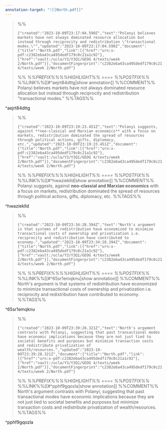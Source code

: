 ```yaml
---
annotation-target: "![[North.pdf]]"
---
```



>%%
>```annotation-json
>{"created":"2023-10-09T23:17:04.590Z","text":"Polanyi believes markets have not always dominated resource allocation but instead through reciprocity and redistribution \"transactional modes.\"","updated":"2023-10-09T23:17:04.590Z","document":{"title":"North.pdf","link":[{"href":"urn:x-pdf:c2382eba43ca495dedf179c0c21a1c92"},{"href":"vault:/ucla/Y3/Y3Q1/GEOG 4/texts/week 2/North.pdf"}],"documentFingerprint":"c2382eba43ca495dedf179c0c21a1c92"},"uri":"vault:/ucla/Y3/Y3Q1/GEOG 4/texts/week 2/North.pdf"}
>```
>%%
>*%%PREFIX%%%%HIGHLIGHT%% ==== %%POSTFIX%%*
>%%LINK%%[[#^aejrt84dttg|show annotation]]
>%%COMMENT%%
>Polanyi believes markets have not always dominated resource allocation but instead through reciprocity and redistribution "transactional modes."
>%%TAGS%%
>
^aejrt84dttg


>%%
>```annotation-json
>{"created":"2023-10-09T23:19:23.451Z","text":"Polanyi suggests, against **neo-classial and Marxian economics** with a focus on markets, redistribution dominated the spread of resources through political actions, gifts, diplomacy, etc.","updated":"2023-10-09T23:19:23.451Z","document":{"title":"North.pdf","link":[{"href":"urn:x-pdf:c2382eba43ca495dedf179c0c21a1c92"},{"href":"vault:/ucla/Y3/Y3Q1/GEOG 4/texts/week 2/North.pdf"}],"documentFingerprint":"c2382eba43ca495dedf179c0c21a1c92"},"uri":"vault:/ucla/Y3/Y3Q1/GEOG 4/texts/week 2/North.pdf"}
>```
>%%
>*%%PREFIX%%%%HIGHLIGHT%% ==== %%POSTFIX%%*
>%%LINK%%[[#^hwazieklld|show annotation]]
>%%COMMENT%%
>Polanyi suggests, against **neo-classial and Marxian economics** with a focus on markets, redistribution dominated the spread of resources through political actions, gifts, diplomacy, etc.
>%%TAGS%%
>
^hwazieklld


>%%
>```annotation-json
>{"created":"2023-10-09T23:34:28.394Z","text":"North's argument is that systems of redistribution have economized to minimize transactional costs of ownership and privatization i.e. reciprocity and redistribution have contributed to economy.","updated":"2023-10-09T23:34:28.394Z","document":{"title":"North.pdf","link":[{"href":"urn:x-pdf:c2382eba43ca495dedf179c0c21a1c92"},{"href":"vault:/ucla/Y3/Y3Q1/GEOG 4/texts/week 2/North.pdf"}],"documentFingerprint":"c2382eba43ca495dedf179c0c21a1c92"},"uri":"vault:/ucla/Y3/Y3Q1/GEOG 4/texts/week 2/North.pdf"}
>```
>%%
>*%%PREFIX%%%%HIGHLIGHT%% ==== %%POSTFIX%%*
>%%LINK%%[[#^65sr1emqknu|show annotation]]
>%%COMMENT%%
>North's argument is that systems of redistribution have economized to minimize transactional costs of ownership and privatization i.e. reciprocity and redistribution have contributed to economy.
>%%TAGS%%
>
^65sr1emqknu


>%%
>```annotation-json
>{"created":"2023-10-09T23:39:28.321Z","text":"North's argument contrasts with Polanyi, suggesting that past transactional modes have economic implications because they are not just tied to societal benefits and purposes but minimize transaction costs and redistribute privatization of wealth/resources.","updated":"2023-10-09T23:39:28.321Z","document":{"title":"North.pdf","link":[{"href":"urn:x-pdf:c2382eba43ca495dedf179c0c21a1c92"},{"href":"vault:/ucla/Y3/Y3Q1/GEOG 4/texts/week 2/North.pdf"}],"documentFingerprint":"c2382eba43ca495dedf179c0c21a1c92"},"uri":"vault:/ucla/Y3/Y3Q1/GEOG 4/texts/week 2/North.pdf"}
>```
>%%
>*%%PREFIX%%%%HIGHLIGHT%% ==== %%POSTFIX%%*
>%%LINK%%[[#^pphf9gqozla|show annotation]]
>%%COMMENT%%
>North's argument contrasts with Polanyi, suggesting that past transactional modes have economic implications because they are not just tied to societal benefits and purposes but minimize transaction costs and redistribute privatization of wealth/resources.
>%%TAGS%%
>
^pphf9gqozla
